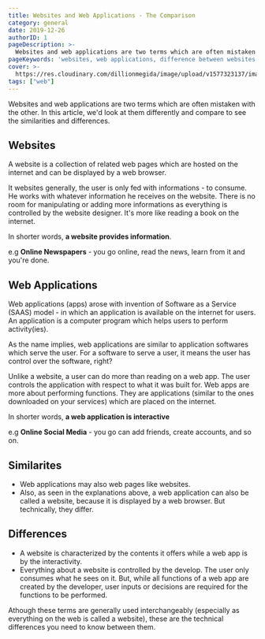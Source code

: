 ```yaml
---
title: Websites and Web Applications - The Comparison
category: general
date: 2019-12-26
authorID: 1
pageDescription: >-
  Websites and web applications are two terms which are often mistaken with the other. In this article, we'd look at them differently and compare to see the similarities and differences.
pageKeywords: 'websites, web applications, difference between websites and web applications, websites and web applications, saas, software as a service'
cover: >-
  https://res.cloudinary.com/dillionmegida/image/upload/v1577323137/images/thewebfor5/website-webapp_itclcg.jpg
tags: ["web"]
---
```


Websites and web applications are two terms which are often mistaken with the other. In this article, we'd look at them differently and compare to see the similarities and differences.

## Websites
A website is a collection of related web pages which are hosted on the internet and can be displayed by a web browser.

It websites generally, the user is only fed with informations - to consume. He works with whatever information he receives on the website. There is no room for manipulating or adding more informations as everything is controlled by the website designer. It's more like reading a book on the internet.

In shorter words, **a website provides information**.

e.g **Online Newspapers** - you go online, read the news, learn from it and you're done.

## Web Applications
Web applications (apps) arose with invention of Software as a Service (SAAS) model - in which an application is available on the internet for users. An application is a computer program which helps users to perform activity(ies).

As the name implies, web applications are similar to application softwares which serve the user. For a software to serve a user, it means the user has control over the software, right?

Unlike a website, a user can do more than reading on a web app. The user controls the application with respect to what it was built for. Web apps are more about performing functions. They are applications (similar to the ones downloaded on your services) which are placed on the internet.

In shorter words, **a web application is interactive**

e.g **Online Social Media** - you go can add friends, create accounts, and so on.

## Similarites
- Web applications may also web pages like websites.
- Also, as seen in the explanations above, a web application can also be called a website, because it is displayed by a web browser. But technically, they differ.

## Differences
- A website is characterized by the contents it offers while a web app is by the interactivity.
- Everything about a website is controlled by the develop. The user only consumes what he sees on it. But, while all functions of a web app are created by the developer, user inputs or decisions are required for the functions to be performed.

Athough these terms are generally used interchangeably (especially as everything on the web is called a website), these are the technical differences you need to know between them.